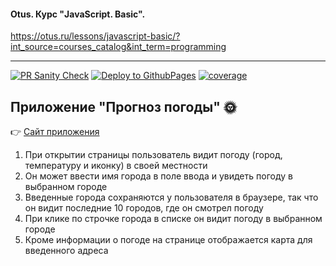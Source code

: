 #### Otus. Курс "JavaScript. Basic".
https://otus.ru/lessons/javascript-basic/?int_source=courses_catalog&int_term=programming

---

[![PR Sanity Check](https://github.com/Yakubovskaya/otus-hw6-weather-forecast/actions/workflows/sanity-check.yml/badge.svg?branch=Hometask6)](https://github.com/Yakubovskaya/otus-hw6-weather-forecast/actions/workflows/sanity-check.yml)
[![Deploy to GithubPages](https://github.com/Yakubovskaya/otus-hw6-weather-forecast/actions/workflows/build.yml/badge.svg?branch=Hometask6)](https://github.com/Yakubovskaya/otus-hw6-weather-forecast/actions/workflows/build.yml)
[![coverage](https://github.com/Yakubovskaya/otus-hw6-weather-forecast/actions/workflows/coverage.yml/badge.svg?branch=Hometask6)](https://github.com/Yakubovskaya/otus-hw6-weather-forecast/actions/workflows/coverage.yml)

## Приложение "Прогноз погоды" :sun_with_face:

:point_right: [Сайт приложения](https://yakubovskaya.github.io/otus-hw6-weather-forecast/)

1. При открытии страницы пользователь видит погоду (город, температуру и иконку) в своей местности
2. Он может ввести имя города в поле ввода и увидеть погоду в выбранном городе
3. Введенные города сохраняются у пользователя в браузере, так что он видит последние 10 городов, где он смотрел погоду
4. При клике по строчке города в списке он видит погоду в выбранном городе
5. Кроме информации о погоде на странице отображается карта для введенного адреса
